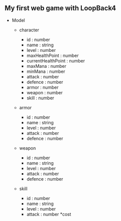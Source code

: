 ## My first web game with LoopBack4

* Model
  * character
    * id : number
    * name : string
    * level : number
    * maxHealthPoint : number
    * currentHealthPoint : number
    * maxMana : number
    * minMana : number
    * attack : number
    * defence : number
    * armor : number
    * weapon : number
    * skill : number

  * armor
    * id : number
    * name : string
    * level : number
    * attack : number
    * defence : number


  * weapon
    * id : number
    * name : string
    * level : number
    * attack : number
    * defence : number
    
    
  * skill
    * id : number
    * name : string
    * level : number
    * attack : number
    *cost
